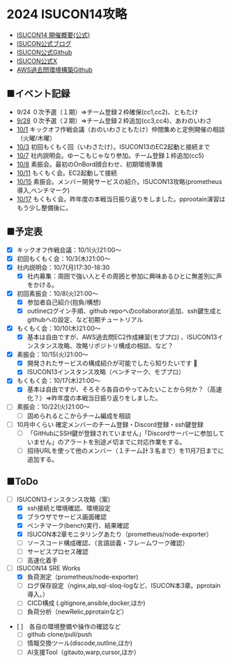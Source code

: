 # 2024 ISUCON14攻略
- [ISUCON14 開催概要(公式)](https://isucon.net/archives/58593190.html)
- [ISUCON公式ブログ](https://isucon.net/)
- [ISUCON公式Github](https://github.com/isucon)
- [ISUCON公式X](https://twitter.com/isucon_official?ref_src=twsrc%5Etfw%7Ctwcamp%5Eembeddedtimeline%7Ctwterm%5Escreen-name%3Aisucon_official%7Ctwcon%5Es1_c1)
- [AWS過去問環境構築Github](https://github.com/matsuu/aws-isucon)

## ■イベント記録  
- 9/24 ０次予選（１期）⇒チーム登録２枠確保(cc1,cc2)、ともたけ
- [9/28](./20240928_%E7%94%B3%E8%BE%BC%E6%88%A6%EF%BC%88%E7%AC%AC%EF%BC%92%E6%9C%9F%EF%BC%89.md) ０次予選（２期）⇒チーム登録２枠追加(cc3,cc4)、あわのいわさ
- [10/1](./20241001_KickOff.md) キックオフ作戦会議（おのいわさともたけ）仲間集めと定例開催の相談（火曜/木曜）
- [10/3](./20241003_ISUCON13過去問環境.md) 初回もくもく回（いわさたけ）。ISUCON13のEC2起動と接続まで
- [10/7](./20241007_ISUCON説明会.md) 社内説明会。ゆーこもじゃなり参加。チーム登録１枠追加(cc5)
- [10/8](./20241008_OnBoarding.md) 素振会。最初のOnBord顔合わせ、初期環境準備
- [10/11](./20241010_AWS_EC2_connect.md) もくもく会。EC2起動して接続
- [10/15](./20241015_ISUCON13攻略.md) 素振会。メンバー開発サービスの紹介。ISUCON13攻略(prometheus導入,ベンチマーク)
- [10/17](./20241017_SUCON13でもくもく会.md) もくもく会。昨年度の本戦当日振り返りをしました。pprootain演習はもう少し整備後に。
 
## ■予定表
- [x] キックオフ作戦会議：10/1(火)21:00～
- [x] 初回もくもく会：10/3(木)21:00～
- [x] 社内説明会：10/7(月)17:30-18:30
    - [x] 社内募集：周囲で強い人とその周囲と参加に興味あるひとに無差別に声をかける。
- [x] 初回素振会：10/8(火)21:00～
    - [x] 参加者自己紹介(抱負/構想)
    - [x] outlineログイン手順、github repoへのcollaborator追加、ssh鍵生成とgithubへの設定、など初期チュートリアル
- [x] もくもく会：10/10(木)21:00～
    - [x] 基本は自由ですが、AWS過去問EC2作成練習(モブプロ) 、ISUCON13インスタンス攻略、攻略リポジトリ構成の相談、など？
- [x] 素振会：10/15(火)21:00～
    - [x] 開発されたサービスの構成紹介が可能でしたら知りたいです :eyes:
    - [x] ISUCON13インスタンス攻略（ベンチマーク、モブプロ）
- [x] もくもく会：10/17(木)21:00～
    - [x] 基本は自由ですが、そろそろ各自のやってみたいことから何か？（高速化？）⇒昨年度の本戦当日振り返りをしました。
- [ ] 素振会：10/22(火)21:00～
    - [ ] 固められるとこからチーム編成を相談
- [ ] 10月中くらい 確定メンバーのチーム登録・Discord登録・ssh鍵登録
    - [ ] 「GitHubにSSH鍵が登録されていません」「Discordサーバーに参加していません」のアラートを別途〆切までに対応作業をする。
    - [ ] 招待URLを使って他のメンバー（１チーム計３名まで）を11月7日までに追加する。

## ■ToDo
- [ ] ISUCON13インスタンス攻略（案）
    - [x] ssh接続と環境確認、環境設定
    - [x] ブラウザでサービス画面確認
    - [x] ベンチマーク(bench)実行、結果確認
    - [x] ISUCON本2章モニタリングあたり（prometheus/node-exporter）
    - [ ] ソースコード構成確認、（言語談義・フレームワーク確認）
    - [ ] サービスプロセス確認
    - [ ] 高速化着手
- [ ] ISUCON14 SRE Works
    - [x] 負荷測定（prometheus/node-exporter)
    - [ ] ログ保存設定（nginx,alp,sql-sloq-logなど、ISUCON本3章。pprotain導入。）
    - [ ] CICD構成 (.gitignore,ansible,docker,ほか)
    - [ ] 負荷分析（newRelic,pprotainなど）
- [ ]　各自の環境整備や操作の確認など
    - [ ] github clone/pull/push
    - [ ] 情報交換ツール(discode,outline,ほか)
    - [ ] AI支援Tool（gitauto,warp,cursor,ほか）
